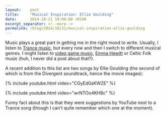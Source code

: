 ```yaml
---
layout:    post
title:     "Musical Inspiration: Ellie Goulding"
date:      2014-10-21 19:00:00 +0100
excerpt_separator: <!--more-->
permalink: /blog/2014/10/21/musical-inspiration-ellie-goulding
---
```


Music plays a great part in getting me in the right mood to write. Usually, I listen to [Trance music](/2014/1/14/anthem.html), but every now and then I switch to different musical genres. I might listen to [video game music](/2013/11/29/musical-inspiration-video-games.html), [Emma Hewitt](/2012/11/12/musical-inspiration-emma-hewitt.html) or Celtic Folk music (huh, I never did a post about that?).

<!--more-->
A recent addition to this list are two songs by Ellie Goulding (the second of which is from the Divergent soundtrack, hence the movie images):

{% include youtube.html video="CGyEd0aKWZE" %}

{% include youtube.html video="wrNTOo4KH8c" %}

Funny fact about this is that they were suggestions by YouTube next to a Trance song (though I can't quite remember which one at the moment).